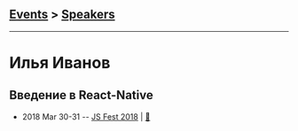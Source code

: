 ## [Events](../README.md) > [Speakers](../speakers.md)
---

# Илья Иванов

## Введение в React-Native
- 2018 Mar 30-31 -- [JS Fest 2018](https://www.youtube.com/watch?v=2riePh2ohCc)  | [:notebook:](https://www.slideshare.net/JSFestUA/js-fest-2018-reactnative-92639379)  
